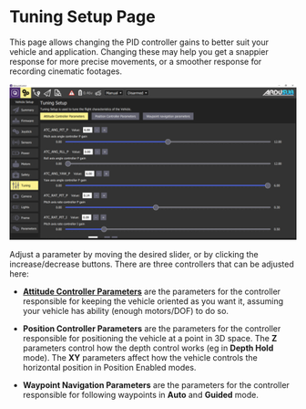 # Tuning Setup Page

This page allows changing the PID controller gains to better suit your vehicle and application. Changing these may help you get a snappier response for more precise movements, or a smoother response for recording cinematic footages. 

<img src="/images/reference/reference-ardusub-tuning.png" class="img-responsive img-center" style="max-height:600px;">

Adjust a parameter by moving the desired slider, or by clicking the increase/decrease buttons. There are three controllers that can be adjusted here:

* **[Attitude Controller Parameters](operators-manual/full-parameter-list.html#atc-parameters)** are the parameters for the controller responsible for keeping the vehicle oriented as you want it, assuming your vehicle has ability (enough motors/DOF) to do so.

* **Position Controller Parameters** are the parameters for the controller responsible for positioning the vehicle at a point in 3D space. The **Z** parameters control how the depth control works (eg in **Depth Hold** mode). The **XY** parameters affect how the vehicle controls the horizontal position in Position Enabled modes.

* **Waypoint Navigation Parameters** are the parameters for the controller responsible for following waypoints in **Auto** and **Guided** mode.
